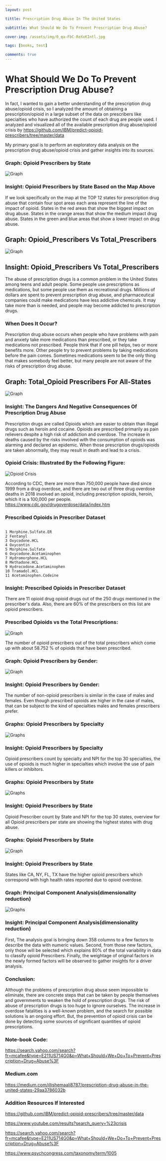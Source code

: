 ```yaml
---
layout: post

tittle: Prescription Drug Abuse In The United States

subtittle: What Should We Do To Prevent Prescription Drug Abuse?

cover-img: /assets/img/0_qa-FbC-ReXxKIntl.jpg

tags: [books, test]

comments: true
---
```



# What Should We Do To Prevent Prescription Drug Abuse?

In fact, I wanted to gain a better understanding of the prescription drug abuse/opioid crisis, so I analyzed the amount of obtaining a prescription/opioid in a large subset of the data on prescribers like specialties who have authorized the count of each drug are people used. I analyzed and visualized all of the available prescription drug abuse/opioid crisis by https://github.com/IBM/predict-opioid-prescribers/tree/master/data


My primary goal is to perform an exploratory data analysis on the prescription drug abuse/opioid crisis and gather insights into its sources.


### Graph: Opioid Prescribers by State


![Graph](https://miro.medium.com/proxy/1*fD6XcW1hLu5FIQntn-Dk0g.png)


### Insight: Opioid Prescribers by State Based on the Map Above


If we look specifically on the map at the TOP 12 states for prescription drug abuse that contain four spot areas each area represent the line of the impact of opioid. States in the red areas that show the biggest impact on drug abuse. States in the orange areas that show the medium impact drug abuse. States in the green and blue areas that show a lower impact on drug abuse.



## Graph: Opioid_Prescribers Vs Total_Prescribers



![Graph](https://https://plotly.com/~shemaaali/1/)



## Insight: Opioid_Prescribers Vs Total_Prescribers


The abuse of prescription drugs is a common problem in the United States among teens and adult people. Some people use prescriptions as medications, but some people use them as recreational drugs. Millions of dollars are spent to prevent prescription drug abuse, and pharmaceutical companies could make medications have less addictive chemicals. It may take more than is needed, and people may become addicted to prescription drugs.



### When Does It Occur? 


Prescription drug abuse occurs when people who have problems with pain and anxiety take more medications than prescribed, or they take medications not prescribed. People
think that if one pill helps, two or more benefits more. Other people try to prevent problems by taking medications before the pain comes. Sometimes medications seem to be
the only thing that makes somebody feel better, but many people are not aware of the risks of prescription drug abuse.


## Graph: Total_Opioid Prescribers For All-States


![Graph](https://plotly.com/~shemaaali/8/.png)


### Insight: The Dangers And Negative Consequences Of Prescription Drug Abuse


Prescription drugs are called Opioids which are easier to obtain than illegal drugs such as heroin and cocaine. Opioids are prescribed primarily as pain relievers despite a high risk of addiction and overdose. The increase in deaths caused by the risks involved with the consumption of opioids was alarming and declared an epidemic. When those prescription drugs/opioids are taken abnormally, they may result in death and lead to a crisis.



### Opioid Crisis: Illustrated By the Following Figure:



![Opioid Crisis](https://www.drugfreekidscanada.org/wp-content/uploads/2016/07/prescription_drug_list_en.jpg)


According to CDC, there are more than 750,000 people have died since 1999 from a drug overdose, and there are two out of three drug overdose deaths in 2018 involved an opioid, including prescription opioids, heroin, which it is a 100,000 per people. https://www.cdc.gov/drugoverdose/data/index.htm



### Prescribed Opioids in Prescriber Dataset


~~~

1 Morphine.Sulfate.ER
2 Fentanyl
3 Oxycodone.HCL
4 Oxycontin
5 Morphine.Sulfate
6 Oxycodone.Acetaminophen
7 Hydromorphone.HCL
8 Methadone.HCL
9 Hydrocodone.Acetaminophen
10 Tramadol.HCL
11 Acetaminophen.Codeine

~~~


### Insight: Prescribed Opioids in Prescriber Dataset


There are 11 opioid drug opioid drugs out of the 250 drugs mentioned in the prescriber's data. 
Also, there are 60% of the prescribers on this list are opioid prescribers.


### Prescribed Opioids vs the Total Prescriptions:


![Graph](https://miro.medium.com/proxy/1*wsPfHmdP96UgoufZJHmVrA.png)


The number of opioid prescribers out of the total prescribers which come up with about 58.752 % of opioids that have been prescribed.


### Graph: Opioid Prescribers by Gender:


![Graph](https://miro.medium.com/max/699/1*tDCJzzwQL1rkaVNKGPEDdQ.png)


### Insight: Opioid Prescribers by Gender:


The number of non-opioid prescribers is similar in the case of males and females. Even though prescribed opioids are higher in the case of males, that can be subject to the kind of specialties males and females prescribers prefer.


### Graphs: Opioid Prescribers by Specialty


 ![Graphs](https://miro.medium.com/max/1050/1*08PHxPFhxzc7lS7Ar74opw.png)
 
 
 
 ### Insight: Opioid Prescribers by Specialty
 

Opioid prescribers count by specialty and NPI for the top 30 specialties, the use of opioids is much higher in specialties which involve the use of pain killers or inhibitors.


### Graphs: Opioid Prescribers by State


 ![Graphs](https://plotly.com/~shemaaali/3/)
 
 
### Insight: Opioid Prescribers by State


Opioid Prescriber count by State and NPI for the top 30 states, overview for all Opioid prescribers per state are showing the highest states with drug abuse.
 
 
### Graphs: Opioid Prescribers by State
  
  
  ![Graph](https://miro.medium.com/max/1050/1*iSfhUei9l6qxQDd-woMoKQ.png)
  
  
### Insight: Opioid Prescribers by State
  
  
  States like CA, NY, FL, TX have the higher opioid prescribers which correspond with high health rates reported due to opioid overdose.
  
  
### Graph: Principal Component Analysis(dimensionality reduction)
 
 
 
  ![Graphs](https://miro.medium.com/max/1050/1*E1lKyHTX63IjGxyIagGN3A.png)
 
 
 
### Insight: Principal Component Analysis(dimensionality reduction)
 
 
First, The analysis goal is bringing down 358 columns to a few factors to describe the data with numeric values.
Second, from those new factors, only those will be selected which explains 80% of the total variability in data to classify opioid Prescribers.
Finally, the weightage of original factors in the newly formed factors will be observed to gather insights for a driver analysis.
 
 
### Conclusion:
 
 
 
Although the problems of prescription drug abuse seem impossible to eliminate, there are concrete steps that can be taken by people themselves and governments to weaken the
hold of prescription drugs. The risk of abuse of prescription drugs is too huge to ignore ourselves. The increase in overdose fatalities is a well-known problem, and the
search for possible solutions is an ongoing effort. But, the prevention of opioid crisis can be done by detecting some sources of significant quantities of opioid
prescriptions.



### Note-book Code:



https://search.yahoo.com/search?fr=mcafee&type=E211US714G0&p=What+Should+We+Do+To+Prevent+Prescription+Drug+Abuse%3F


### Medium.com


https://medium.com/@shemaali8787/prescription-drug-abuse-in-the-united-states-29aa3786032b


### Addition Resources If Interested


https://github.com/IBM/predict-opioid-prescribers/tree/master/data

https://www.youtube.com/results?search_query=%23crisis

https://search.yahoo.com/search?fr=mcafee&type=E211US714G0&p=What+Should+We+Do+To+Prevent+Prescription+Drug+Abuse%3F

https://www.psychcongress.com/taxonomy/term/1005

















































